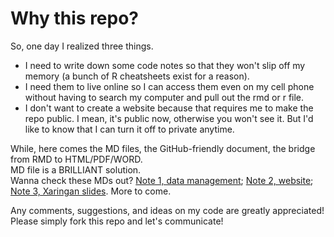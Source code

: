 # Why this repo?

So, one day I realized three things. 

 * I need to write down some code notes so that they won't slip off my memory (a bunch of R cheatsheets exist for a reason).
 * I need them to live online so I can access them even on my cell phone without having to search my computer and pull out the rmd or r file.  
 * I don't want to create a website because that requires me to make the repo public. I mean, it's public now, otherwise you won't see it. But I'd like to know that I can turn it off to private anytime.  

While, here comes the MD files, the GitHub-friendly document, the bridge from RMD to HTML/PDF/WORD.   
MD file is a BRILLIANT solution.  
Wanna check these MDs out?  [Note 1, data management](./note1.md); [Note 2, website](./note2.md); [Note 3, Xaringan slides](./note3.md). More to come.

Any comments, suggestions, and ideas on my code are greatly appreciated! Please simply fork this repo and let's communicate!  
